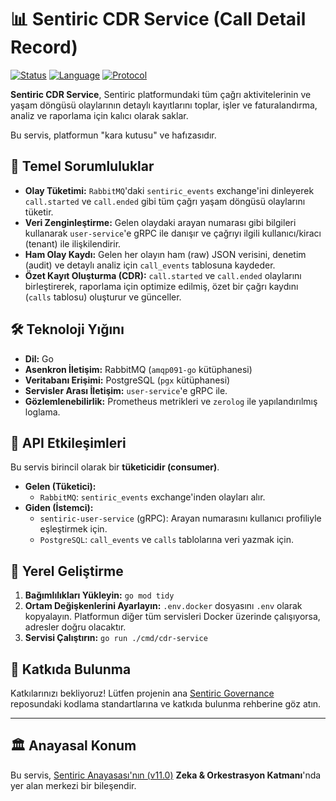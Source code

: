 # 📊 Sentiric CDR Service (Call Detail Record)

[![Status](https://img.shields.io/badge/status-active-success.svg)]()
[![Language](https://img.shields.io/badge/language-Go-blue.svg)]()
[![Protocol](https://img.shields.io/badge/protocol-RabbitMQ-orange.svg)]()

**Sentiric CDR Service**, Sentiric platformundaki tüm çağrı aktivitelerinin ve yaşam döngüsü olaylarının detaylı kayıtlarını toplar, işler ve faturalandırma, analiz ve raporlama için kalıcı olarak saklar.

Bu servis, platformun "kara kutusu" ve hafızasıdır.

## 🎯 Temel Sorumluluklar

*   **Olay Tüketimi:** `RabbitMQ`'daki `sentiric_events` exchange'ini dinleyerek `call.started` ve `call.ended` gibi tüm çağrı yaşam döngüsü olaylarını tüketir.
*   **Veri Zenginleştirme:** Gelen olaydaki arayan numarası gibi bilgileri kullanarak `user-service`'e gRPC ile danışır ve çağrıyı ilgili kullanıcı/kiracı (tenant) ile ilişkilendirir.
*   **Ham Olay Kaydı:** Gelen her olayın ham (raw) JSON verisini, denetim (audit) ve detaylı analiz için `call_events` tablosuna kaydeder.
*   **Özet Kayıt Oluşturma (CDR):** `call.started` ve `call.ended` olaylarını birleştirerek, raporlama için optimize edilmiş, özet bir çağrı kaydını (`calls` tablosu) oluşturur ve günceller.

## 🛠️ Teknoloji Yığını

*   **Dil:** Go
*   **Asenkron İletişim:** RabbitMQ (`amqp091-go` kütüphanesi)
*   **Veritabanı Erişimi:** PostgreSQL (`pgx` kütüphanesi)
*   **Servisler Arası İletişim:** `user-service`'e gRPC ile.
*   **Gözlemlenebilirlik:** Prometheus metrikleri ve `zerolog` ile yapılandırılmış loglama.

## 🔌 API Etkileşimleri

Bu servis birincil olarak bir **tüketicidir (consumer)**.

*   **Gelen (Tüketici):**
    *   `RabbitMQ`: `sentiric_events` exchange'inden olayları alır.
*   **Giden (İstemci):**
    *   `sentiric-user-service` (gRPC): Arayan numarasını kullanıcı profiliyle eşleştirmek için.
    *   `PostgreSQL`: `call_events` ve `calls` tablolarına veri yazmak için.

## 🚀 Yerel Geliştirme

1.  **Bağımlılıkları Yükleyin:** `go mod tidy`
2.  **Ortam Değişkenlerini Ayarlayın:** `.env.docker` dosyasını `.env` olarak kopyalayın. Platformun diğer tüm servisleri Docker üzerinde çalışıyorsa, adresler doğru olacaktır.
3.  **Servisi Çalıştırın:** `go run ./cmd/cdr-service`

## 🤝 Katkıda Bulunma

Katkılarınızı bekliyoruz! Lütfen projenin ana [Sentiric Governance](https://github.com/sentiric/sentiric-governance) reposundaki kodlama standartlarına ve katkıda bulunma rehberine göz atın.


---
## 🏛️ Anayasal Konum

Bu servis, [Sentiric Anayasası'nın (v11.0)](https://github.com/sentiric/sentiric-governance/blob/main/docs/blueprint/Architecture-Overview.md) **Zeka & Orkestrasyon Katmanı**'nda yer alan merkezi bir bileşendir.